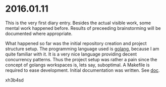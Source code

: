 # 2016.01.11
This is the very first diary entry. Besides the actual visible work, some
mental work happened before. Results of preceeding brainstorming will be
documented where appropriate.

What happened so far was the initial repository creation and project structure
setup. The programming language used is [golang](https://golang.org/), because
I am quite familiar with it. It is a very nice language providing decent
concurrency patterns. Thus the project setup was rather a pain since the
concept of golangs workspaces is, lets say, suboptimal. A Makefile is required
to ease development. Initial documentation was written. See [doc](doc/).

xh3b4sd
